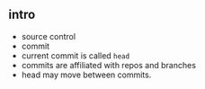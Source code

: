 ## intro
- source control
- commit
- current commit is called `head`
- commits are affiliated with repos and branches
- head may move between commits.

